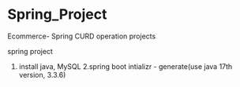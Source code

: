 # Spring_Project
Ecommerce- Spring CURD operation projects

spring project
1. install java, MySQL
2.spring boot intializr - generate(use java 17th version, 3.3.6)


